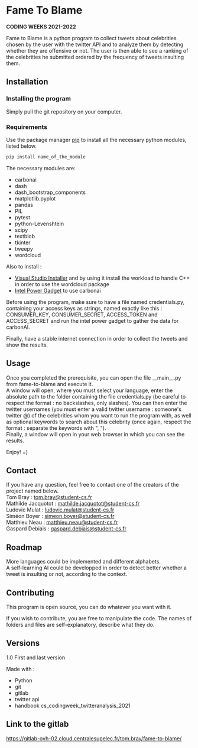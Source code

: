# Fame To Blame

**CODING WEEKS 2021-2022**

Fame to Blame is a python program to collect tweets about celebrities chosen by the user with the twitter API and to analyze them by detecting whether they are offensive or not. The user is then able to see a ranking of the celebrities he submitted ordered by the frequency of tweets insulting them.


## Installation 

### Installing the program

Simply pull the git repository on your computer.

### Requirements 

Use the package manager [pip](https://pip.pypa.io/en/stable/) to install all the necessary python modules, listed below.

```bash
pip install name_of_the_module
```

The necessary modules are: 
* carbonai  
* dash  
* dash_bootstrap_components  
* matplotlib.pyplot  
* pandas  
* PIL  
* pytest  
* python-Levenshtein  
* scipy  
* textblob  
* tkinter  
* tweepy  
* wordcloud  

Also to install :  
* [Visual Studio Installer](https://docs.microsoft.com/en-us/visualstudio/install/install-visual-studio?view=vs-2022) and by using it install the workload to handle C++ in order to use the wordcloud package  
* [Intel Power Gadget](https://www.intel.com/content/www/us/en/developer/articles/tool/power-gadget.html?wapkw=intel%20power%20gadget) to use carbonai

Before using the program, make sure to have a file named credentials.py, containing your access keys as strings, named exactly like this : CONSUMER_KEY, CONSUMER_SECRET, ACCESS_TOKEN and ACCESS_SECRET and run the intel power gadget to gather the data for carbonAI.

Finally, have a stable internet connection in order to collect the tweets and show the results.

## Usage

Once you completed the prerequisite, you can open the file \_\_main__.py from fame-to-blame and execute it.  
A window will open, where you must select your language, enter the absolute path to the folder containing the file credentials.py (be careful to respect the format : no backslashes, only slashes). You can then enter the twitter usernames (you must enter a valid twitter username : someone's twitter @) of the celebrities whom you want to run the program with, as well as optional keywords to search about this celebrity (once again, respect the format : separate the keywords with ", ").  
Finally, a window will open in your web browser in which you can see the results.

Enjoy! =)

## Contact

If you have any question, feel free to contact one of the creators of the project named below.  
Tom Bray : tom.bray@student-cs.fr  
Mathilde Jacquotot : mathilde.jacquotot@student-cs.fr  
Ludovic Mulat : ludovic.mulat@student-cs.fr  
Siméon Boyer : simeon.boyer@student-cs.fr  
Matthieu Neau : matthieu.neau@student-cs.fr  
Gaspard Debiais : gaspard.debiais@student-cs.fr   

## Roadmap

More languages could be implemented and different alphabets.  
A self-learning AI could be developped in order to detect better whether a tweet is insulting or not, according to the context.

## Contributing
This program is open source, you can do whatever you want with it.

If you wish to contribute, you are free to manipulate the code. The names of folders and files are self-explanatory, describe what they do.

## Versions
1.0 First and last version

Made with :  
* Python  
* git  
* gitlab  
* twitter api  
* handbook cs_codingweek_twitteranalysis_2021

## Link to the gitlab

https://gitlab-ovh-02.cloud.centralesupelec.fr/tom.bray/fame-to-blame/